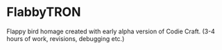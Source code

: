 # FlabbyTRON
Flappy bird homage created with early alpha version of Codie Craft.  (3-4 hours of work, revisions, debugging etc.)
